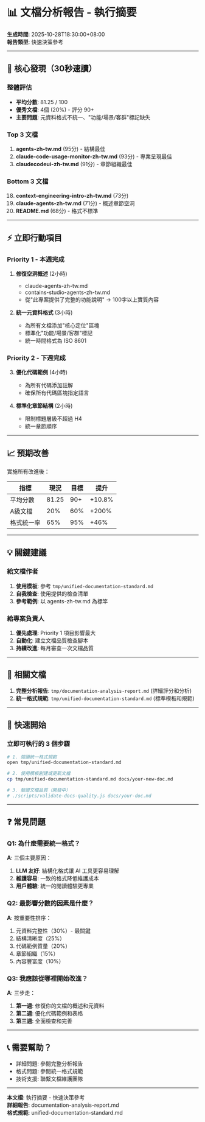 # 📊 文檔分析報告 - 執行摘要

**生成時間**: 2025-10-28T18:30:00+08:00  
**報告類型**: 快速決策參考

---

## 🎯 核心發現（30秒速讀）

### 整體評估

- **平均分數**: 81.25 / 100
- **優秀文檔**: 4個 (20%) - 評分 90+
- **主要問題**: 元資料格式不統一、"功能/場景/客群"標記缺失

### Top 3 文檔

1. **agents-zh-tw.md** (95分) - 結構最佳
2. **claude-code-usage-monitor-zh-tw.md** (93分) - 專業呈現最佳
3. **claudecodeui-zh-tw.md** (91分) - 章節組織最佳

### Bottom 3 文檔

18. **context-engineering-intro-zh-tw.md** (73分)
19. **claude-agents-zh-tw.md** (71分) - 概述章節空洞
20. **README.md** (68分) - 格式不標準

---

## ⚡ 立即行動項目

### Priority 1 - 本週完成

1. **修復空洞概述** (2小時)
   - claude-agents-zh-tw.md
   - contains-studio-agents-zh-tw.md
   - 從"此專案提供了完整的功能說明" → 100字以上實質內容

2. **統一元資料格式** (3小時)
   - 為所有文檔添加"核心定位"區塊
   - 標準化"功能/場景/客群"標記
   - 統一時間格式為 ISO 8601

### Priority 2 - 下週完成

3. **優化代碼範例** (4小時)
   - 為所有代碼添加註解
   - 確保所有代碼區塊指定語言

4. **標準化章節結構** (2小時)
   - 限制標題層級不超過 H4
   - 統一章節順序

---

## 📈 預期改善

實施所有改進後：

| 指標 | 現況 | 目標 | 提升 |
|------|-----|------|------|
| 平均分數 | 81.25 | 90+ | +10.8% |
| A級文檔 | 20% | 60% | +200% |
| 格式統一率 | 65% | 95% | +46% |

---

## 💡 關鍵建議

### 給文檔作者

1. **使用模板**: 參考 `tmp/unified-documentation-standard.md`
2. **自我檢查**: 使用提供的檢查清單
3. **參考範例**: 以 agents-zh-tw.md 為標竿

### 給專案負責人

1. **優先處理**: Priority 1 項目影響最大
2. **自動化**: 建立文檔品質檢查腳本
3. **持續改進**: 每月審查一次文檔品質

---

## 📁 相關文檔

1. **完整分析報告**: `tmp/documentation-analysis-report.md` (詳細評分和分析)
2. **統一格式規範**: `tmp/unified-documentation-standard.md` (標準模板和規範)

---

## 🚀 快速開始

### 立即可執行的 3 個步驟

```bash
# 1. 閱讀統一格式規範
open tmp/unified-documentation-standard.md

# 2. 使用模板創建或更新文檔
cp tmp/unified-documentation-standard.md docs/your-new-doc.md

# 3. 驗證文檔品質（開發中）
# ./scripts/validate-docs-quality.js docs/your-doc.md
```

---

## ❓ 常見問題

### Q1: 為什麼需要統一格式？

**A**: 三個主要原因：
1. **LLM 友好**: 結構化格式讓 AI 工具更容易理解
2. **維護容易**: 一致的格式降低維護成本
3. **用戶體驗**: 統一的閱讀體驗更專業

### Q2: 最影響分數的因素是什麼？

**A**: 按重要性排序：
1. 元資料完整性（30%）- 最關鍵
2. 結構清晰度（25%）
3. 代碼範例質量（20%）
4. 章節組織（15%）
5. 內容豐富度（10%）

### Q3: 我應該從哪裡開始改進？

**A**: 三步走：
1. **第一週**: 修復你的文檔的概述和元資料
2. **第二週**: 優化代碼範例和表格
3. **第三週**: 全面檢查和完善

---

## 📞 需要幫助？

- 詳細問題: 參閱完整分析報告
- 格式問題: 參閱統一格式規範
- 技術支援: 聯繫文檔維護團隊

---

**本文檔**: 執行摘要 - 快速決策參考  
**詳細報告**: documentation-analysis-report.md  
**格式規範**: unified-documentation-standard.md

